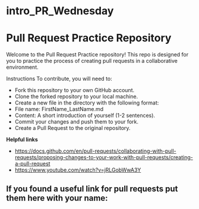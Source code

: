 # intro_PR_Wednesday
# Pull Request Practice Repository

Welcome to the Pull Request Practice repository! This repo is designed for you to practice the process of creating pull requests in a collaborative environment.

Instructions
To contribute, you will need to:

- Fork this repository to your own GitHub account.
- Clone the forked repository to your local machine.
- Create a new file in the directory with the following format:
- File name: FirstName_LastName.md
- Content: A short introduction of yourself (1-2 sentences).
- Commit your changes and push them to your fork.
- Create a Pull Request to the original repository.

**Helpful links**
- https://docs.github.com/en/pull-requests/collaborating-with-pull-requests/proposing-changes-to-your-work-with-pull-requests/creating-a-pull-request
- https://www.youtube.com/watch?v=jRLGobWwA3Y

If you found a useful link for pull requests put them here with your name:
- 
